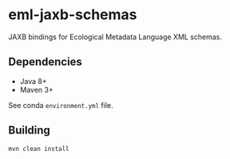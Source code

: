 # eml-jaxb-schemas

JAXB bindings for Ecological Metadata Language XML schemas.

## Dependencies

* Java 8+
* Maven 3+

See conda `environment.yml` file.

## Building

```
mvn clean install
```
